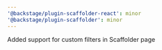 ```yaml
---
'@backstage/plugin-scaffolder-react': minor
'@backstage/plugin-scaffolder': minor
---
```


Added support for custom filters in Scaffolder page
